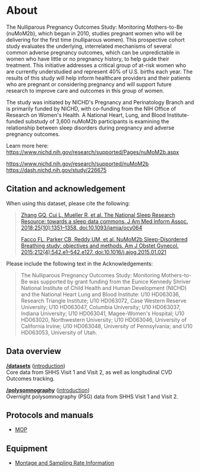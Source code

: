# About

The Nulliparous Pregnancy Outcomes Study: Monitoring Mothers-to-Be (nuMoM2b), which began in 2010, studies pregnant women who will be delivering for the first time (nulliparous women). This prospective cohort study evaluates the underlying, interrelated mechanisms of several common adverse pregnancy outcomes, which can be unpredictable in women who have little or no pregnancy history, to help guide their treatment. This initiative addresses a critical group of at-risk women who are currently understudied and represent 40% of U.S. births each year. The results of this study will help inform healthcare providers and their patients who are pregnant or considering pregnancy and will support future research to improve care and outcomes in this group of women.

The study was initiated by NICHD's Pregnancy and Perinatology Branch and is primarily funded by NICHD, with co-funding from the NIH Office of Research on Women's Health. A National Heart, Lung, and Blood Institute-funded substudy of 3,600 nuMoM2b participants is examining the relationship between sleep disorders during pregnancy and adverse pregnancy outcomes.

Learn more here: https://www.nichd.nih.gov/research/supported/Pages/nuMoM2b.aspx

https://www.nichd.nih.gov/research/supported/nuMoM2b
https://dash.nichd.nih.gov/study/226675

## Citation and acknowledgement

When using this dataset, please cite the following:

> [Zhang GQ, Cui L, Mueller R, et al. The National Sleep Research Resource: towards a sleep data commons. J Am Med Inform Assoc. 2018;25(10):1351–1358. doi:10.1093/jamia/ocy064](https://pubmed.ncbi.nlm.nih.gov/29860441/)
>
> [Facco FL, Parker CB, Reddy UM, et al. NuMoM2b Sleep-Disordered Breathing study: objectives and methods. Am J Obstet Gynecol. 2015;212(4):542.e1–542.e127. doi:10.1016/j.ajog.2015.01.021](https://pubmed.ncbi.nlm.nih.gov/25746730/)

Please include the following text in the Acknowledgements:

> The Nulliparous Pregnancy Outcomes Study: Monitoring Mothers-to-Be was supported by grant funding from the Eunice Kennedy Shriver National Institute of Child Health and Human Development (NICHD) and the National Heart Lung and Blood Institute: U10 HD063036, Research Triangle Institute; U10 HD063072, Case Western Reserve University; U10 HD063047, Columbia University; U10 HD063037, Indiana University; U10 HD063041, Magee-Women's Hospital; U10 HD063020, Northwestern University; U10 HD063046, University of California Irvine; U10 HD063048, University of Pennsylvania; and U10 HD063053, University of Utah.

## Data overview

**[/datasets](:files_path:/datasets)** ([introduction](:pages_path:/04-dataset-introduction.md)) <br/> Core data from SHHS Visit 1 and Visit 2, as well as longitudinal CVD Outcomes tracking.

**[/polysomnography](:files_path:/polysomnography)** ([introduction](:pages_path:/05-polysomnography-introduction.md))<br/> Overnight polysomnography (PSG) data from SHHS Visit 1 and Visit 2.

## Protocols and manuals

- [MOP](#)

## Equipment
- [Montage and Sampling Rate Information](:pages_path:/montage-and-sampling-rate-information.md)
